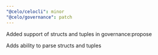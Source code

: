 ```yaml
---
"@celo/celocli": minor
"@celo/governance": patch
---
```


Added support of structs and tuples in governance:propose

Adds ability to parse structs and tuples
